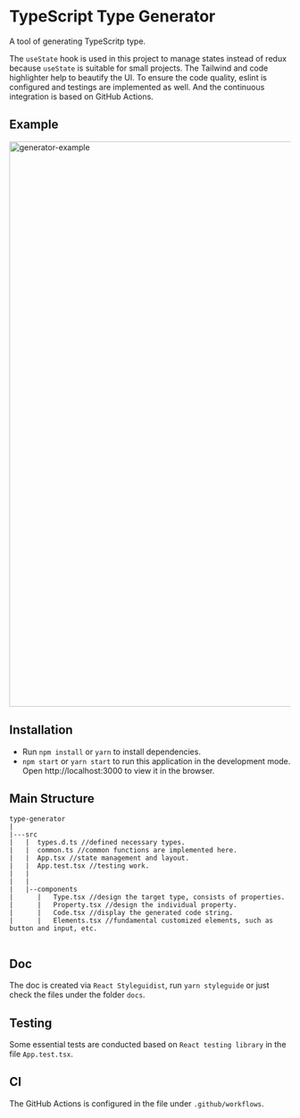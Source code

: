 # TypeScript Type Generator

A tool of generating TypeScritp type. 

The `useState` hook is used in this project to manage states instead of redux because `useState` is suitable for small projects. The Tailwind and code highlighter help to beautify the UI. To ensure the code quality, eslint is configured and testings are implemented as well. And the continuous integration is based on GitHub Actions.

## Example

<img width="1012" alt="generator-example" src="https://user-images.githubusercontent.com/7005575/131357377-8d69dfdb-7bcf-4424-a668-1a9cc3052725.png">

## Installation
- Run `npm install` or `yarn` to install dependencies.
- `npm start` or `yarn start` to run this application in the development mode. Open http://localhost:3000 to view it in the browser.

## Main Structure
```
type-generator
|
|---src
|   |  types.d.ts //defined necessary types.
|   |  common.ts //common functions are implemented here.
|   |  App.tsx //state management and layout.
|   |  App.test.tsx //testing work.
|   |
|   |
|   |--components
|      |   Type.tsx //design the target type, consists of properties.
|      |   Property.tsx //design the individual property.
|      |   Code.tsx //display the generated code string.
|      |   Elements.tsx //fundamental customized elements, such as button and input, etc.


```
## Doc
The doc is created via `React Styleguidist`, run `yarn styleguide` or just check the files under the folder `docs`.
## Testing
Some essential tests are conducted based on `React testing library` in the file `App.test.tsx`.
## CI
The GitHub Actions is configured in the file under `.github/workflows`.
